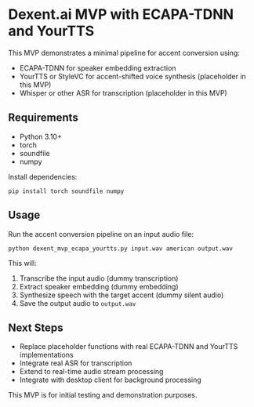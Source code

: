 # Dexent.ai MVP with ECAPA-TDNN and YourTTS

This MVP demonstrates a minimal pipeline for accent conversion using:

- ECAPA-TDNN for speaker embedding extraction
- YourTTS or StyleVC for accent-shifted voice synthesis (placeholder in this MVP)
- Whisper or other ASR for transcription (placeholder in this MVP)

## Requirements

- Python 3.10+
- torch
- soundfile
- numpy

Install dependencies:

```
pip install torch soundfile numpy
```

## Usage

Run the accent conversion pipeline on an input audio file:

```
python dexent_mvp_ecapa_yourtts.py input.wav american output.wav
```

This will:

1. Transcribe the input audio (dummy transcription)
2. Extract speaker embedding (dummy embedding)
3. Synthesize speech with the target accent (dummy silent audio)
4. Save the output audio to `output.wav`

## Next Steps

- Replace placeholder functions with real ECAPA-TDNN and YourTTS implementations
- Integrate real ASR for transcription
- Extend to real-time audio stream processing
- Integrate with desktop client for background processing

This MVP is for initial testing and demonstration purposes.
